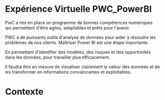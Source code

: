 # Expérience Virtuelle PWC_PowerBI
PwC a mis en place un programme de bonnes compétences numériques qui permettent d'être agiles, adaptables et prêts pour l'avenir.

PWC a de puissants outils d'analyse de données pour aider à résoudre les problèmes de nos clients. Maîtriser Power BI est une étape importante. 

En permettant d'identifier des modèles, des risques et des opportunités dans les données, pour travailler plus efficacement. 

Il faudra être en mesure de visualiser clairement la valeur des données et de les transformer en informations convaincantes et exploitables.


# Contexte


